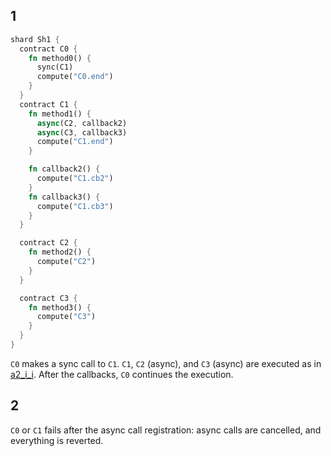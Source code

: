 
## 1

```rust
shard Sh1 {
  contract C0 {
    fn method0() {
      sync(C1)
      compute("C0.end")
    }
  }
  contract C1 {
    fn method1() {
      async(C2, callback2)
      async(C3, callback3)
      compute("C1.end")
    }

    fn callback2() {
      compute("C1.cb2")
    }
    fn callback3() {
      compute("C1.cb3")
    }
  }

  contract C2 {
    fn method2() {
      compute("C2")
    }
  }

  contract C3 {
    fn method3() {
      compute("C3")
    }
  }
}

```

`C0` makes a sync call to `C1`. `C1`, `C2` (async), and `C3` (async) are executed as in [a2_i_i](a2_i_i.md). After the callbacks, `C0` continues the execution.

## 2

`C0` or `C1` fails after the async call registration: async calls are cancelled, and everything is reverted.
